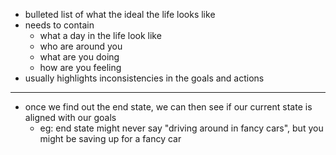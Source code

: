 - bulleted list of what the ideal the life looks like
- needs to contain
	- what a day in the life look like
	- who are around you
	- what are you doing
	- how are you feeling
- usually highlights inconsistencies in the goals and actions
---
- once we find out the end state, we can then see if our current state is aligned with our goals
	- eg: end state might never say "driving around in fancy cars", but you might be saving up for a fancy car